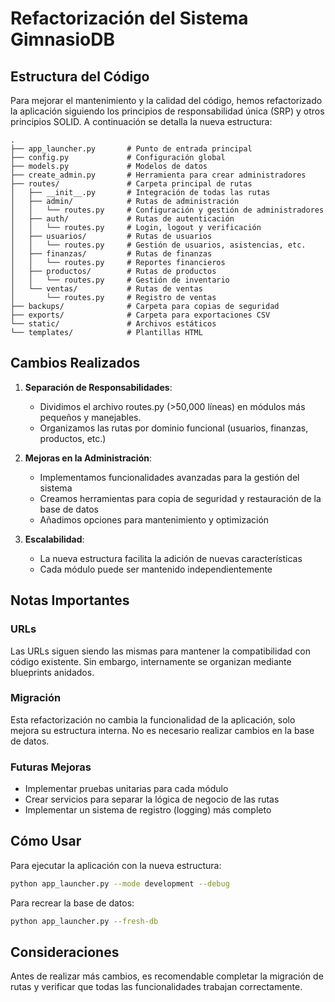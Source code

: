 # Refactorización del Sistema GimnasioDB

## Estructura del Código

Para mejorar el mantenimiento y la calidad del código, hemos refactorizado la aplicación siguiendo los principios de responsabilidad única (SRP) y otros principios SOLID. A continuación se detalla la nueva estructura:

```
.
├── app_launcher.py       # Punto de entrada principal
├── config.py             # Configuración global
├── models.py             # Modelos de datos
├── create_admin.py       # Herramienta para crear administradores
├── routes/               # Carpeta principal de rutas
│   ├── __init__.py       # Integración de todas las rutas
│   ├── admin/            # Rutas de administración
│   │   └── routes.py     # Configuración y gestión de administradores
│   ├── auth/             # Rutas de autenticación
│   │   └── routes.py     # Login, logout y verificación
│   ├── usuarios/         # Rutas de usuarios
│   │   └── routes.py     # Gestión de usuarios, asistencias, etc.
│   ├── finanzas/         # Rutas de finanzas
│   │   └── routes.py     # Reportes financieros
│   ├── productos/        # Rutas de productos
│   │   └── routes.py     # Gestión de inventario
│   └── ventas/           # Rutas de ventas
│       └── routes.py     # Registro de ventas
├── backups/              # Carpeta para copias de seguridad
├── exports/              # Carpeta para exportaciones CSV
└── static/               # Archivos estáticos
└── templates/            # Plantillas HTML
```

## Cambios Realizados

1. **Separación de Responsabilidades**:
   - Dividimos el archivo routes.py (>50,000 líneas) en módulos más pequeños y manejables.
   - Organizamos las rutas por dominio funcional (usuarios, finanzas, productos, etc.)

2. **Mejoras en la Administración**:
   - Implementamos funcionalidades avanzadas para la gestión del sistema
   - Creamos herramientas para copia de seguridad y restauración de la base de datos
   - Añadimos opciones para mantenimiento y optimización

3. **Escalabilidad**:
   - La nueva estructura facilita la adición de nuevas características
   - Cada módulo puede ser mantenido independientemente

## Notas Importantes

### URLs
Las URLs siguen siendo las mismas para mantener la compatibilidad con código existente. Sin embargo, internamente se organizan mediante blueprints anidados.

### Migración
Esta refactorización no cambia la funcionalidad de la aplicación, solo mejora su estructura interna. No es necesario realizar cambios en la base de datos.

### Futuras Mejoras
- Implementar pruebas unitarias para cada módulo
- Crear servicios para separar la lógica de negocio de las rutas
- Implementar un sistema de registro (logging) más completo

## Cómo Usar

Para ejecutar la aplicación con la nueva estructura:

```bash
python app_launcher.py --mode development --debug
```

Para recrear la base de datos:

```bash
python app_launcher.py --fresh-db
```

## Consideraciones

Antes de realizar más cambios, es recomendable completar la migración de rutas y verificar que todas las funcionalidades trabajan correctamente. 